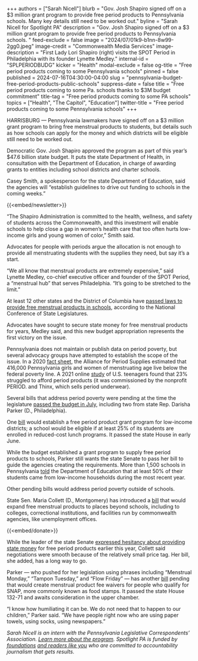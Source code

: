 +++
authors = ["Sarah Nicell"]
blurb = "Gov. Josh Shapiro signed off on a $3 million grant program to provide free period products to Pennsylvania schools. Many key details still need to be worked out."
byline = "Sarah Nicell for Spotlight PA"
description = "Gov. Josh Shapiro signed off on a $3 million grant program to provide free period products to Pennsylvania schools. "
feed-exclude = false
image = "2024/07/01k9-b1nn-8w99-2gg0.jpeg"
image-credit = "Commonwealth Media Services"
image-description = "First Lady Lori Shapiro (right) visits the SPOT Period in Philadelphia with its founder Lynette Medley."
internal-id = "SPLPERIODBUDG"
kicker = "Health"
modal-exclude = false
og-title = "Free period products coming to some Pennsylvania schools"
pinned = false
published = 2024-07-16T04:30:00-04:00
slug = "pennsylvania-budget-free-period-products-public-schools"
suppress-date = false
title = "Free period products coming to some Pa. schools thanks to $3M budget commitment"
title-tag = "Free period products coming to some PA schools"
topics = ["Health", "The Capitol", "Education"]
twitter-title = "Free period products coming to some Pennsylvania schools"
+++

HARRISBURG — Pennsylvania lawmakers have signed off on a $3 million grant program to bring free menstrual products to students, but details such as how schools can apply for the money and which districts will be eligible still need to be worked out.

Democratic Gov. Josh Shapiro approved the program as part of this year’s $47.6 billion state budget. It puts the state Department of Health, in consultation with the Department of Education, in charge of awarding grants to entities including school districts and charter schools.

Casey Smith, a spokesperson for the state Department of Education, said the agencies will “establish guidelines to drive out funding to schools in the coming weeks.”

{{<embed/newsletter>}}

“The Shapiro Administration is committed to the health, wellness, and safety of students across the Commonwealth, and this investment will enable schools to help close a gap in women’s health care that too often hurts low-income girls and young women of color,” Smith said.

Advocates for people with periods argue the allocation is not enough to provide all menstruating students with the supplies they need, but say it’s a start.

“We all know that menstrual products are extremely expensive,” said Lynette Medley, co-chief executive officer and founder of the SPOT Period, a “menstrual hub” that serves Philadelphia. “It’s going to be stretched to the limit.”

At least 12 other states and the District of Columbia have <a href="https://web.archive.org/20230330141339/https://www.ncsl.org/health/state-actions-to-increase-access-to-menstrual-products">passed laws to provide free menstrual products in schools</a>, according to the National Conference of State Legislatures.

Advocates have sought to secure state money for free menstrual products for years, Medley said, and this new budget appropriation represents the first victory on the issue.

Pennsylvania does not maintain or publish data on period poverty, but several advocacy groups have attempted to establish the scope of the issue. In a 2020 <a href="https://cdn.b12.io/client_media/HJ1wIVtI/ff44e24e-95f9-11ea-8788-0242ac110003-Pennsylvania_APS_Period_Poverty_Fact_Sheet_052020.pdf">fact sheet</a>, the Alliance for Period Supplies estimated that 416,000 Pennsylvania girls and women of menstruating age live below the federal poverty line. A 2021 online <a href="https://period.org/uploads/State-of-the-Period-2021.pdf">study</a> of U.S. teenagers found that 23% struggled to afford period products (it was commissioned by the nonprofit PERIOD. and Thinx, which sells period underwear).

Several bills that address period poverty were pending at the time the legislature <a href="https://www.spotlightpa.org/news/2024/07/pennsylvania-budget-public-schools-economic-development-scholarships-josh-shapiro-legislature/">passed the budget in July</a>, including two from state Rep. Darisha Parker (D., Philadelphia).

One <a href="https://www.legis.state.pa.us/cfdocs/billinfo/billinfo.cfm?syear=2023&amp;sind=0&amp;body=H&amp;type=B&amp;bn=851">bill</a> would establish a free period product grant program for low-income districts; a school would be eligible if at least 25% of its students are enrolled in reduced-cost lunch programs. It passed the state House in early June.

While the budget established a grant program to supply free period products to schools, Parker still wants the state Senate to pass her bill to guide the agencies creating the requirements. More than 1,500 schools in Pennsylvania <a href="https://web.archive.org/20200727215459/https://www.education.pa.gov/DataAndReporting/LoanCanLowIncome/Pages/PublicSchools.aspx">told</a> the Department of Education that at least 50% of their students came from low-income households during the most recent year.

Other pending bills would address period poverty outside of schools.

State Sen. Maria Collett (D., Montgomery) has introduced a <a href="https://web.archive.org/20240421091014/https://www.legis.state.pa.us/cfdocs/billinfo/billinfo.cfm?syear=2023&amp;sind=0&amp;body=S&amp;type=B&amp;bn=906">bill</a> that would expand free menstrual products to places beyond schools, including to colleges, correctional institutions, and facilities run by commonwealth agencies, like unemployment offices.

{{<embed/donate>}}

While the leader of the state Senate <a href="https://www.spotlightpa.org/news/2024/06/pennsylvania-maternal-health-care-legislature-2024-budget/#:~:text=Pressed%20a%20week%20later%20in%20a%20TV%20interview%2C%20Ward%20struck%20a%20more%20conciliatory%20tone%2C%20saying%20that%20she%20wasn%E2%80%99t%20criticizing%20the%20pitch%20and%20that%20it%20was%20inexpensive.">expressed hesitancy about providing state money</a> for free period products earlier this year, Collett said negotiations were smooth because of the relatively small price tag. Her bill, she added, has a long way to go. <strong></strong>

Parker — who pushed for her legislation using phrases including “Menstrual Monday,” “Tampon Tuesday,” and “Flow Friday” — has another <a href="https://web.archive.org/20230824163627/https://www.legis.state.pa.us/cfdocs/billinfo/billinfo.cfm?syear=2023&amp;sind=0&amp;body=H&amp;type=B&amp;bn=850">bill</a> pending that would create menstrual product fee waivers for people who qualify for SNAP, more commonly known as food stamps. It passed the state House 132-71 and awaits consideration in the upper chamber.

“I know how humiliating it can be. We do not need that to happen to our children,” Parker said. “We have people right now who are using paper towels, using socks, using newspapers.”

<em>Sarah Nicell is an intern with the Pennsylvania Legislative Correspondents’ Association. </em><a href="https://web.archive.org/20191229041140/http://www.pacapitolreporters.org/pacapitolreporters-internships.html"><em>Learn more about the program</em></a><em>. Spotlight PA is funded by</em><a href="https://www.spotlightpa.org/support"><em> foundations</em></a><em> </em><a href="https://www.spotlightpa.org/support"><em>and readers like you</em></a><em> who are committed to accountability journalism that gets results.</em><strong><em></em></strong>
